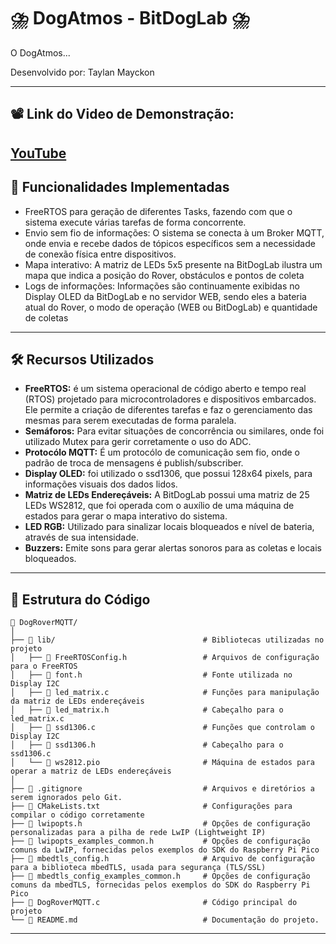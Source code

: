 # ⛈️ DogAtmos - BitDogLab ⛈️

O DogAtmos... 

Desenvolvido por: Taylan Mayckon

---
## 📽️ Link do Video de Demonstração:
[YouTube](https://youtu.be/a-7WlnZK2vc)
---

## 📌 **Funcionalidades Implementadas**

- FreeRTOS para geração de diferentes Tasks, fazendo com que o sistema execute várias tarefas de forma concorrente.
- Envio sem fio de informações: O sistema se conecta à um Broker MQTT, onde envia e recebe dados de tópicos específicos sem a necessidade de conexão física entre dispositivos.
- Mapa interativo: A matriz de LEDs 5x5 presente na BitDogLab ilustra um mapa que indica a posição do Rover, obstáculos e pontos de coleta
- Logs de informações: Informações são continuamente exibidas no Display OLED da BitDogLab e no servidor WEB, sendo eles a bateria atual do Rover, o modo de operação (WEB ou BitDogLab) e quantidade de coletas

---

## 🛠 **Recursos Utilizados**

- **FreeRTOS:** é um sistema operacional de código aberto e tempo real (RTOS) projetado para microcontroladores e dispositivos embarcados. Ele permite a criação de diferentes tarefas e faz o gerenciamento das mesmas para serem executadas de forma paralela.
- **Semáforos:** Para evitar situações de concorrência ou similares, onde foi utilizado Mutex para gerir corretamente o uso do ADC.
- **Protocólo MQTT:** É um protocólo de comunicação sem fio, onde o padrão de troca de mensagens é publish/subscriber.
- **Display OLED:** foi utilizado o ssd1306, que possui 128x64 pixels, para informações visuais dos dados lidos.
- **Matriz de LEDs Endereçáveis:** A BitDogLab possui uma matriz de 25 LEDs WS2812, que foi operada com o auxílio de uma máquina de estados para gerar o mapa interativo do sistema.
- **LED RGB:** Utilizado para sinalizar locais bloqueados e nível de bateria, através de sua intensidade.
- **Buzzers:** Emite sons para gerar alertas sonoros para as coletas e locais bloqueados.

---

## 📂 **Estrutura do Código**
```
📁 DogRoverMQTT/
│
├── 📁 lib/                                 # Bibliotecas utilizadas no projeto
│   ├── 📄 FreeRTOSConfig.h                 # Arquivos de configuração para o FreeRTOS
│   ├── 📄 font.h                           # Fonte utilizada no Display I2C
│   ├── 📄 led_matrix.c                     # Funções para manipulação da matriz de LEDs endereçáveis
│   ├── 📄 led_matrix.h                     # Cabeçalho para o led_matrix.c
│   ├── 📄 ssd1306.c                        # Funções que controlam o Display I2C
│   ├── 📄 ssd1306.h                        # Cabeçalho para o ssd1306.c
│   └── 📄 ws2812.pio                       # Máquina de estados para operar a matriz de LEDs endereçáveis
│
├── 📄 .gitignore                           # Arquivos e diretórios a serem ignorados pelo Git.
├── 📄 CMakeLists.txt                       # Configurações para compilar o código corretamente
├── 📄 lwipopts.h                           # Opções de configuração personalizadas para a pilha de rede LwIP (Lightweight IP)
├── 📄 lwipopts_examples_common.h           # Opções de configuração comuns da LwIP, fornecidas pelos exemplos do SDK do Raspberry Pi Pico
├── 📄 mbedtls_config.h                     # Arquivo de configuração para a biblioteca mbedTLS, usada para segurança (TLS/SSL)
├── 📄 mbedtls_config_examples_common.h     # Opções de configuração comuns da mbedTLS, fornecidas pelos exemplos do SDK do Raspberry Pi Pico
├── 📄 DogRoverMQTT.c                       # Código principal do projeto
└── 📄 README.md                            # Documentação do projeto.
```

---
